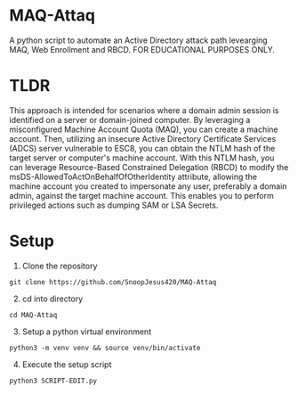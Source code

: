 # MAQ-Attaq
A python script to automate an Active Directory attack path levearging MAQ, Web Enrollment and RBCD. FOR EDUCATIONAL PURPOSES ONLY.

# TLDR
This approach is intended for scenarios where a domain admin session is identified on a server or domain-joined computer. By leveraging a misconfigured Machine Account Quota (MAQ), you can create a machine account. Then, utilizing an insecure Active Directory Certificate Services (ADCS) server vulnerable to ESC8, you can obtain the NTLM hash of the target server or computer's machine account. With this NTLM hash, you can leverage Resource-Based Constrained Delegation (RBCD) to modify the msDS-AllowedToActOnBehalfOfOtherIdentity attribute, allowing the machine account you created to impersonate any user, preferably a domain admin, against the target machine account. This enables you to perform privileged actions such as dumping SAM or LSA Secrets.

# Setup

  1. Clone the repository
  ```
  git clone https://github.com/SnoopJesus420/MAQ-Attaq
  ```

  2. cd into directory
  ```
  cd MAQ-Attaq
  ```
  3. Setup a python virtual environment
  ```
  python3 -m venv venv && source venv/bin/activate
  ```
  4. Execute the setup script
  ```
  python3 SCRIPT-EDIT.py
  ```   
